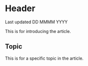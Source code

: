 # Header

Last updated DD MMMM YYYY

This is for introducing the article.

## Topic

This is for a specific topic in the article.